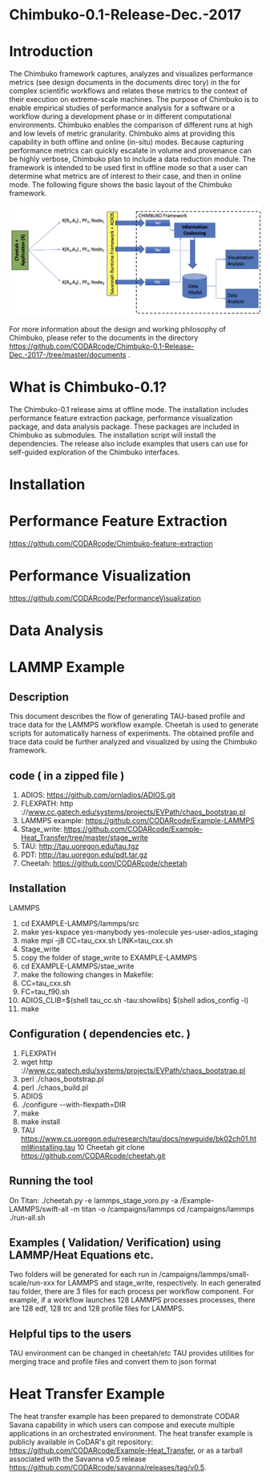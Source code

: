 # Chimbuko-0.1-Release-Dec.-2017

Introduction
=============
The Chimbuko framework captures, analyzes and visualizes performance metrics (see design documents in the documents direc tory) in the for complex
scientific workflows and relates these metrics to the context of their execution on extreme-scale
machines. The purpose of Chimbuko is to enable empirical studies of performance analysis for
a software or a workflow during a development phase or in different computational environments.
Chimbuko enables the comparison of different runs at high and low levels of metric granularity.
Chimbuko aims at providing this capability in both offline and online (in-situ) modes. Because capturing
performance metrics can quickly escalate in volume and provenance can be highly verbose,
Chimbuko plan to include a data reduction module. The framework is intended to be used first in offline
mode so that a user can determine what metrics are of interest to their case, and then in online mode. The following figure shows the basic layout of the Chimbuko framework.

![Chimbuko Basic Layout](figures/chimbukolayout.png)

For more information about the design and working philosophy of Chimbuko, please refer to the documents in the directory https://github.com/CODARcode/Chimbuko-0.1-Release-Dec.-2017-/tree/master/documents .

What is Chimbuko-0.1?
=====================
The Chimbuko-0.1 release aims at offline mode. The installation includes performance feature extraction package, performance visualization package, and data analysis package. These packages are included in Chimbuko as submodules. The installation script will install the dependencies. The release also include examples that users can use for self-guided exploration of the Chimbuko interfaces.

Installation
=============

Performance Feature Extraction
==============================

https://github.com/CODARcode/Chimbuko-feature-extraction

Performance Visualization
=========================

https://github.com/CODARcode/PerformanceVisualization

Data Analysis
=============


LAMMP Example
=============
## Description
This document describes the flow of generating TAU-based profile and trace data for the LAMMPS workflow example. Cheetah is used to generate scripts for automatically harness of experiments. The obtained profile and trace data could be further analyzed and visualized by using the Chimbuko framework.

## code ( in a zipped file )
1. ADIOS: https://github.com/ornladios/ADIOS.git
2. FLEXPATH: http ://www.cc.gatech.edu/systems/projects/EVPath/chaos_bootstrap.pl
3. LAMMPS example: https://github.com/CODARcode/Example-LAMMPS
4. Stage_write: https://github.com/CODARcode/Example-Heat_Transfer/tree/master/stage_write
5. TAU: http://tau.uoregon.edu/tau.tgz
6. PDT: http://tau.uoregon.edu/pdt.tar.gz
7. Cheetah: https://github.com/CODARcode/cheetah

## Installation
LAMMPS
1. cd EXAMPLE-LAMMPS/lammps/src
2. make yes-kspace yes-manybody yes-molecule yes-user-adios_staging
3. make mpi -j8 CC=tau_cxx.sh LINK=tau_cxx.sh
4. Stage_write
5. copy the folder of stage_write to EXAMPLE-LAMMPS
6. cd EXAMPLE-LAMMPS/stae_write
7. make the following changes in Makefile:
8. CC=tau_cxx.sh
9. FC=tau_f90.sh
10. ADIOS_CLIB=$(shell tau_cc.sh -tau:showlibs) $(shell adios_config -l)
11. make

## Configuration ( dependencies etc. )
1. FLEXPATH
2. wget http ://www.cc.gatech.edu/systems/projects/EVPath/chaos_bootstrap.pl
3. perl ./chaos_bootstrap.pl
4. perl ./chaos_build.pl
5. ADIOS
6. ./configure --with-flexpath=DIR
7. make
8. make install
9. TAU https://www.cs.uoregon.edu/research/tau/docs/newguide/bk02ch01.html#installing.tau
10 Cheetah git clone https://github.com/CODARcode/cheetah.git

## Running the tool
On Titan: ./cheetah.py -e lammps_stage_voro.py -a /Example-LAMMPS/swift-all  -m titan -o /campaigns/lammps
cd /campaigns/lammps
./run-all.sh

## Examples ( Validation/ Verification) using LAMMP/Heat Equations etc.
Two folders will be generated for each run in /campaigns/lammps/small-scale/run-xxx for LAMMPS and stage_write, respectively. In each generated tau folder, there are 3 files for each process per workflow component. For example, if a workflow launches 128 LAMMPS processes processes, there are 128 edf, 128 trc and 128 profile files for LAMMPS.

## Helpful tips to the users
TAU environment can be changed in cheetah/etc
TAU provides utilities for merging trace and profile files and convert them to json format

Heat Transfer Example
=====================
The heat transfer example has been prepared to demonstrate CODAR Savana capability in which users can compose and execute multiple applications in an orchestrated environment. The heat transfer example is publicly available in CoDAR's git repository: https://github.com/CODARcode/Example-Heat_Transfer, or as a tarball associated with the Savanna v0.5 release https://github.com/CODARcode/savanna/releases/tag/v0.5.



